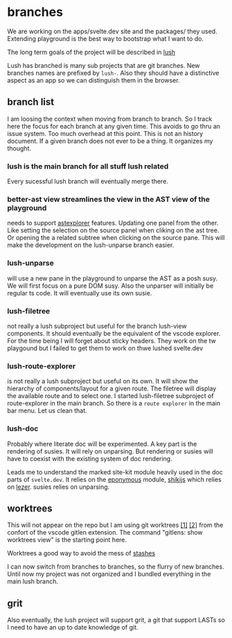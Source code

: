 # branches

We are working on the apps/svelte.dev site and the packages/ they used.
Extending playground is the best way to bootstrap what I want to do.

The long term goals of the project will be described in [lush](./lush.md)

Lush has branched is many sub projects that are git branches. New branches names
are prefixed by `lush-`. Also they should have a distinctive aspect as an app so
we can distinguish them in the browser.

## branch list

I am loosing the context when moving from branch to branch. So I track here the
focus for each branch at any given time. This avoids to go thru an issue
system. Too much overhead at this point. This is not an history document. If a
given branch does not ever to be a thing. It organizes my thought.

### lush is the main branch for all stuff lush related

Every sucessful lush branch will eventually merge there.

### better-ast view streamlines the view in the AST view of the playground

needs to support [astexplorer](https://astexplorer.net/) features. Updating
one panel from the other. Like setting the selection on the source panel
when cliking on the ast tree. Or opening the a related subtree when clicking on the
source pane. This will make the development on the lush-unparse branch easier.

### lush-unparse 

will use a new pane in the playground to unparse the AST as a posh
susy. We will first focus on a pure DOM susy. Also the unparser will initially
be regular ts code. It will eventually use its own susie.

### lush-filetree 

not really a lush subproject but useful for the branch lush-view
components. It should eventually be the equivalent of the vscode explorer. For
the time being I will forget about sticky headers. They work on the tw
playgound but I failed to get them to work on thwe lushed svelte.dev

### lush-route-explorer

is not really a lush subproject but useful on its own. It will show the
hierarchy of components/layout for a given route. The filetree will display the
available route and to select one. I started lush-filetree subproject of
route-explorer in the main branch. So there is a `route explorer` in the main
bar menu. Let us clean that.

### lush-doc

Probably where literate doc will be experimented. A key part is the
rendering of susies. It will rely on unparsing. But rendering or susies
will have to coexist with the existing system of doc rendering.

Leads me to understand the marked site-kit module heavily used in the doc parts of `svelte.dev`. It relies on the [eponymous](https://marked.js.org/) module,
[shikijs](https://github.com/shikijs/shiki) which relies on
[lezer](https://github.com/observablehq/lezer/pkgs/npm/lezer). 
susies relies on unparsing.


## worktrees

This will not appear on the repo but I am using git worktrees
[\[1\]](https://git-scm.com/docs/git-worktree)
[\[2\]](https://www.youtube.com/watch?v=s4BTvj1ZVLM) from the confort of the
vscode gitlen extension. The command "gitlens: show worktrees view" is the
starting point here.

Worktrees a good way to avoid the mess of
[stashes](https://git-scm.com/docs/git-stash)

I can now switch from branches to branches, so the flurry of new branches. Until
now my project was not organized and I bundled everything in the main lush
branch.

## grit

Also eventually, the lush project will support grit, a git that support LASTs so I need to have an up to date
knowledge of git.
